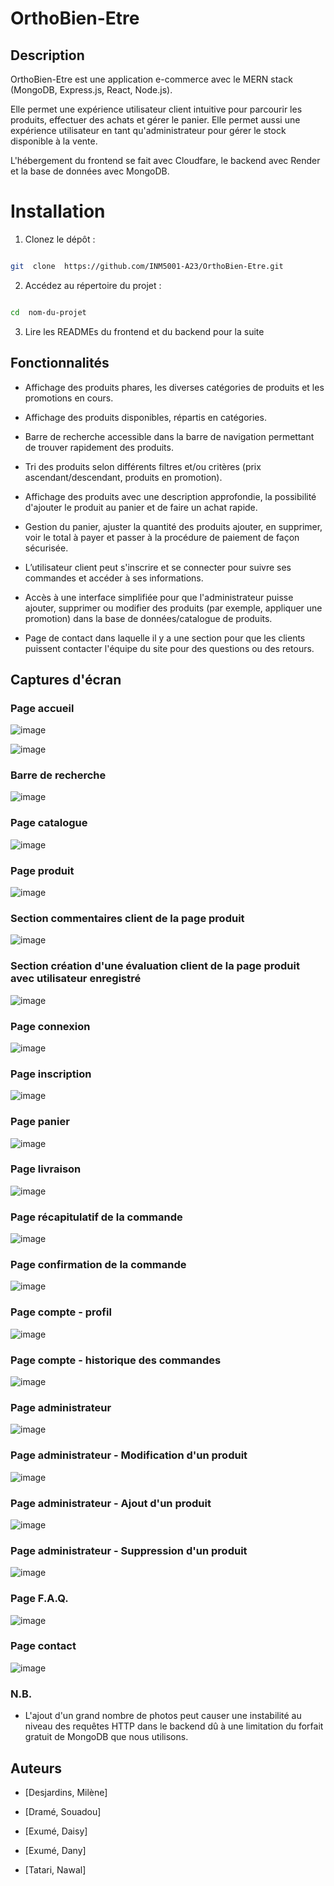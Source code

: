 
# OrthoBien-Etre
  

## Description

  

OrthoBien-Etre est une application e-commerce avec le MERN stack (MongoDB, Express.js, React, Node.js).

Elle permet une expérience utilisateur client intuitive pour parcourir les produits, effectuer des achats et gérer le panier. Elle permet aussi une expérience utilisateur en tant qu'administrateur pour gérer le stock disponible à la vente.

L'hébergement du frontend se fait avec Cloudfare, le backend avec Render et la base de données avec MongoDB.

  

# Installation

1. Clonez le dépôt :

```bash

git  clone  https://github.com/INM5001-A23/OrthoBien-Etre.git

```

  

2. Accédez au répertoire du projet :

```bash

cd  nom-du-projet

```

3. Lire les READMEs du frontend et du backend pour la suite


## Fonctionnalités

  

- Affichage des produits phares, les diverses catégories de produits et les promotions en cours.

- Affichage des produits disponibles, répartis en catégories.

- Barre de recherche accessible dans la barre de navigation permettant de trouver rapidement des produits.

- Tri des produits selon différents filtres et/ou critères (prix ascendant/descendant, produits en promotion).

- Affichage des produits avec une description approfondie, la possibilité d'ajouter le produit au panier et de faire un achat rapide.

- Gestion du panier, ajuster la quantité des produits ajouter, en supprimer, voir le total à payer et passer à la procédure de paiement de façon sécurisée.

- L’utilisateur client peut s'inscrire et se connecter pour suivre ses commandes et accéder à ses informations.

- Accès à une interface simplifiée pour que l'administrateur puisse ajouter, supprimer ou modifier des produits (par exemple, appliquer une promotion) dans la base de données/catalogue de produits.

- Page de contact dans laquelle il y a une section pour que les clients puissent contacter l'équipe du site pour des questions ou des retours.


## Captures d'écran

### Page accueil

![image](https://github.com/INM5001-A23/OrthoBien-Etre/assets/106025922/b556214b-310e-438b-8171-95fd7e9404ed)

![image](https://github.com/INM5001-A23/OrthoBien-Etre/assets/106025922/70a2fa15-b20f-40d2-90c0-4c3bdc71eba2)


### Barre de recherche

![image](https://github.com/INM5001-A23/OrthoBien-Etre/assets/106025922/bdd1ce6f-dfa9-4b80-a13b-7cb11b85caef)


### Page catalogue

![image](https://github.com/INM5001-A23/OrthoBien-Etre/assets/106025922/92157578-bdc7-4452-b36d-2b9a99784f0b)

### Page produit

![image](https://github.com/INM5001-A23/OrthoBien-Etre/assets/106025922/e4f94492-340b-4273-b2d4-480799e76da2)

### Section commentaires client de la page produit

![image](https://github.com/INM5001-A23/OrthoBien-Etre/assets/106025922/5dc024ba-0294-4ffa-88a8-9fbebb9a240b)

### Section création d'une évaluation client de la page produit avec utilisateur enregistré

![image](https://github.com/INM5001-A23/OrthoBien-Etre/assets/106025922/3d4e831b-7eae-4595-88af-e89470eaef33)


### Page connexion

![image](https://github.com/INM5001-A23/OrthoBien-Etre/assets/106025922/acf09e3a-dcb1-48f4-9a12-2103ac4e8e8d)


### Page inscription

![image](https://github.com/INM5001-A23/OrthoBien-Etre/assets/106025922/288eebac-e474-4a07-87bc-1fc165ab97b1)


### Page panier

![image](https://github.com/INM5001-A23/OrthoBien-Etre/assets/106025922/9e08e002-c381-42a6-ad4b-e8f60e10c80a)
  

### Page livraison

![image](https://github.com/INM5001-A23/OrthoBien-Etre/assets/106025922/a81f6b9c-ef2a-4b0b-99a3-06fae5bd7f6b)


### Page récapitulatif de la commande

![image](https://github.com/INM5001-A23/OrthoBien-Etre/assets/106025922/1b239934-4a52-4055-9f43-ad4d1ae2927e)

### Page confirmation de la commande

![image](https://github.com/INM5001-A23/OrthoBien-Etre/assets/106025922/5954b892-0230-4099-9a1e-dab49a5ed58e)


### Page compte - profil
![image](https://github.com/INM5001-A23/OrthoBien-Etre/assets/106025922/2840739e-acda-4f46-845b-70dc694ebf0a)

### Page compte - historique des commandes

![image](https://github.com/INM5001-A23/OrthoBien-Etre/assets/106025922/c4c8f21a-bccf-433e-8be1-9dc517ee8fa0)


### Page administrateur

![image](https://github.com/INM5001-A23/OrthoBien-Etre/assets/106025922/9385f350-fb35-4ad3-8685-f90f6179172e)

### Page administrateur - Modification d'un produit

![image](https://github.com/INM5001-A23/OrthoBien-Etre/assets/106025922/3f41c9b0-7c25-4938-83c2-54415d3ddbeb)

### Page administrateur - Ajout d'un produit

![image](https://github.com/INM5001-A23/OrthoBien-Etre/assets/106025922/41c5aa9b-f17c-4719-9fb1-3adbf9e06765)

### Page administrateur - Suppression d'un produit

![image](https://github.com/INM5001-A23/OrthoBien-Etre/assets/106025922/f521bf63-b5e7-458a-a555-20d687ccd931)


### Page F.A.Q.

![image](https://github.com/INM5001-A23/OrthoBien-Etre/assets/106025922/f7149783-9dd8-4bb7-9a91-a75e2d9264bc)
  

### Page contact

![image](https://github.com/INM5001-A23/OrthoBien-Etre/assets/106025922/875614a3-d84e-4aed-9858-08878a774366)



### N.B.
- L'ajout d'un grand nombre de photos peut causer une instabilité au niveau des requêtes HTTP dans le backend dû à une limitation du forfait gratuit de MongoDB que nous utilisons.


## Auteurs

- [Desjardins, Milène]

- [Dramé, Souadou]

- [Exumé, Daisy]

- [Exumé, Dany]

- [Tatari, Nawal]
